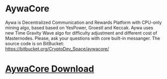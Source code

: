 # AywaCore
Aywa is Decentralized Communication and Rewards Platform with CPU-only mining algo, based based on YesPower, Groestl and Keccak. Aywa uses new Time Gravity Wave algo for difficulty adjustment and different cost of Masternodes.
Please, ask your questions with core built-in messanger.
The source code is on BitBucket: https://bitbucket.org/CryptoDev_Space/aywacore/

# [AywaCore Download](https://github.com/GetAywa/AywaCore/releases)
